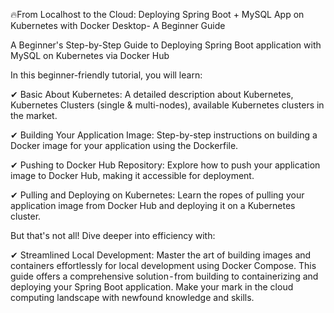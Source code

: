 🔥From Localhost to the Cloud: Deploying Spring Boot + MySQL App on Kubernetes with Docker Desktop- A Beginner Guide

A Beginner's Step-by-Step Guide to Deploying Spring Boot application with MySQL on Kubernetes via Docker Hub

In this beginner-friendly tutorial, you will learn:

✔ Basic About Kubernetes: A detailed description about Kubernetes, Kubernetes Clusters (single & multi-nodes), available Kubernetes clusters in the market.

✔ Building Your Application Image: Step-by-step instructions on building a Docker image for your application using the Dockerfile.

✔ Pushing to Docker Hub Repository: Explore how to push your application image to Docker Hub, making it accessible for deployment.

✔ Pulling and Deploying on Kubernetes: Learn the ropes of pulling your application image from Docker Hub and deploying it on a Kubernetes cluster.

But that's not all! Dive deeper into efficiency with:

✔ Streamlined Local Development: Master the art of building images and containers effortlessly for local development using Docker Compose.
This guide offers a comprehensive solution - from building to containerizing and deploying your Spring Boot application. Make your mark in the cloud computing landscape with newfound knowledge and skills.
